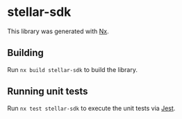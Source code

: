 # stellar-sdk

This library was generated with [Nx](https://nx.dev).

## Building

Run `nx build stellar-sdk` to build the library.

## Running unit tests

Run `nx test stellar-sdk` to execute the unit tests via [Jest](https://jestjs.io).
